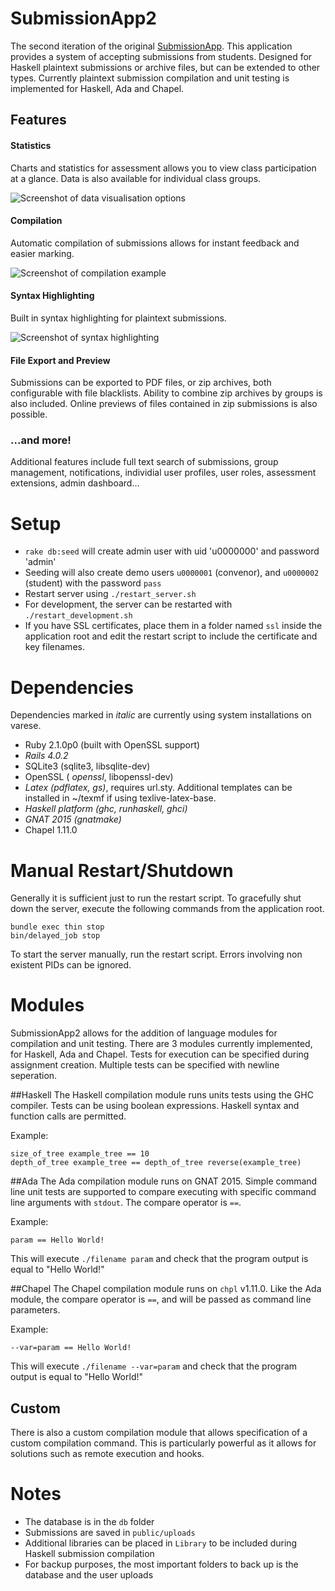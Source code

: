 SubmissionApp2
===

The second iteration of the original [SubmissionApp](https://github.com/bshlgrs/SubmissionApp). This application provides a system of accepting submissions from students. Designed for Haskell plaintext submissions or archive files, but can be extended to other types. Currently plaintext submission compilation and unit testing is implemented for Haskell, Ada and Chapel.

## Features

#### Statistics
Charts and statistics for assessment allows you to view class participation at a glance. Data is also available for individual class groups.

![Screenshot of data visualisation options](https://github.com/frankzhao/SubmissionApp2/raw/master/doc/charts.png)

#### Compilation
Automatic compilation of submissions allows for instant feedback and easier marking.

![Screenshot of compilation example](https://github.com/frankzhao/SubmissionApp2/raw/master/doc/compilation.png)

#### Syntax Highlighting
Built in syntax highlighting for plaintext submissions.

![Screenshot of syntax highlighting](https://github.com/frankzhao/SubmissionApp2/raw/master/doc/syntax-highlight.png)

#### File Export and Preview
Submissions can be exported to PDF files, or zip archives, both configurable with file blacklists. Ability to combine zip archives by groups is also included. Online previews of files contained in zip submissions is also possible.

### ...and more!
Additional features include full text search of submissions, group management, notifications, individial user profiles, user roles, assessment extensions, admin dashboard...

Setup
===

- `rake db:seed` will create admin user with uid 'u0000000' and password 'admin'
- Seeding will also create demo users `u0000001` (convenor), and `u0000002` (student) with the password `pass`
- Restart server using `./restart_server.sh`
- For development, the server can be restarted with `./restart_development.sh`
- If you have SSL certificates, place them in a folder named `ssl` inside the application root and edit the restart script to include the certificate and key filenames.

Dependencies
===

Dependencies marked in *italic* are currently using system installations on varese.

- Ruby 2.1.0p0 (built with OpenSSL support)
- *Rails 4.0.2*
- SQLite3 (sqlite3, libsqlite-dev)
- OpenSSL ( *openssl*, libopenssl-dev)
- *Latex (pdflatex, gs)*, requires url.sty. Additional templates can be installed in ~/texmf if using texlive-latex-base.
- *Haskell platform (ghc, runhaskell, ghci)*
- *GNAT 2015 (gnatmake)*
- Chapel 1.11.0

Manual Restart/Shutdown
===

Generally it is sufficient just to run the restart script.
To gracefully shut down the server, execute the following commands from the application root.

```
bundle exec thin stop
bin/delayed_job stop
```

To start the server manually, run the restart script. Errors involving non existent PIDs can be ignored.

Modules
===

SubmissionApp2 allows for the addition of language modules for compilation and unit testing. There are 3 modules currently implemented, for Haskell, Ada and Chapel. Tests for execution can be specified during assignment creation. Multiple tests can be specified with newline seperation.

##Haskell
The Haskell compilation module runs units tests using the GHC compiler. Tests can be using boolean expressions. Haskell syntax and function calls are permitted.

Example:
```
size_of_tree example_tree == 10
depth_of_tree example_tree == depth_of_tree reverse(example_tree)
```

##Ada
The Ada compilation module runs on GNAT 2015. Simple command line unit tests are supported to compare executing with specific command line arguments with `stdout`. The compare operator is `==`.

Example:
```
param == Hello World!
```

This will execute `./filename param` and check that the program output is equal to "Hello World!"

##Chapel
The Chapel compilation module runs on `chpl` v1.11.0. Like the Ada module, the compare operator is `==`, and will be passed as command line parameters.

Example:
```
--var=param == Hello World!
```

This will execute `./filename --var=param` and check that the program output is equal to "Hello World!"

## Custom
There is also a custom compilation module that allows specification of a custom compilation command. This is particularly powerful as it allows for solutions such as remote execution and hooks.

Notes
===

- The database is in the `db` folder
- Submissions are saved in `public/uploads`
- Additional libraries can be placed in `Library` to be included during Haskell submission compilation
- For backup purposes, the most important folders to back up is the database and the user uploads
